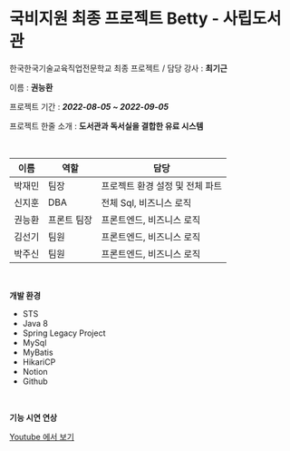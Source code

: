 # 국비지원 최종 프로젝트 Betty - 사립도서관

한국한국기술교육직업전문학교 최종 프로젝트 / 담당 강사 : **최기근**

이름 : **권능환**

프로젝트 기간 : **_2022-08-05 ~ 2022-09-05_**

프로젝트 한줄 소개 : __도서관과 독서실을 결합한 유료 시스템__

<br/>

| 이름 | 역할 | 담당 |
| --- | --- | --- |
| 박재민 | 팀장 | 프로젝트 환경 설정 및 전체 파트 |
| 신지훈 | DBA | 전체 Sql, 비즈니스 로직 |
| 권능환 | 프론트 팀장 | 프론트엔드, 비즈니스 로직 |
| 김선기 | 팀원 | 프론트엔드, 비즈니스 로직 |
| 박주신 | 팀원 | 프론트엔드, 비즈니스 로직 |

<br/>

**개발 환경**
- STS
- Java 8
- Spring Legacy Project
- MySql
- MyBatis
- HikariCP
- Notion
- Github

<br/>

**기능 시연 연상**

[Youtube 에서 보기](https://youtu.be/AFNmRdEg1ck)

